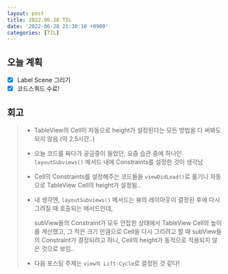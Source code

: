 ```yaml
---
layout: post
title: 2022.06.28 TIL
date: '2022-06-28 21:30:10 +0900'
categories: [TIL]
---
```


## 오늘 계획

- [x] Label Scene 그리기
- [x] 코드스쿼드 수료!

## 회고

> - TableView의 Cell이 자동으로 height가 설정된다는 모든 방법을 다 써봐도 되지 않음 (약 2.5시간..)
>
> - 오늘 코드를 짜다가 궁금증이 들었던, 요즘 습관 중에 하나인 `layoutSubviews()` 메서드 내에 Constraints를 설정한 것이 생각남
>
> - Cell의 Constraints를 설정해주는 코드들을 `viewDidLoad()`로 옮기니 자동으로 TableView Cell의 height가 설정됨..
>
> - 내 생각엔, `layoutSubviews()` 메서드는 뷰의 레이아웃이 결정된 후에 다시 그려질 때 호출되는 메서드인데,
>
> 	subView들의 Constraint가 모두 안잡힌 상태에서 TableView Cell의 높이를 계산했고, 그 작은 크기 만큼으로 Cell을 다시 그리려고 할 때 subView들의 Constraint가 결정되려고 하니, Cell의 height가 동적으로 적용되지 않은 것으로 보임..
>
> - 다음 포스팅 주제는 `view의 Lift-Cycle`로 결정된 것 같다!

